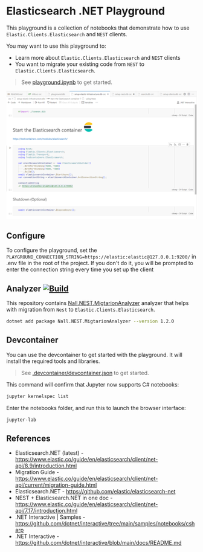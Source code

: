 # Elasticsearch .NET Playground

This playground is a collection of notebooks that demonstrate how to use `Elastic.Clients.Elasticsearch` and `NEST` clients.

You may want to use this playground to:
* Learn more about `Elastic.Clients.Elasticsearch` and `NEST` clients
* You want to migrate your existing code from `NEST` to `Elastic.Clients.Elasticsearch`.

> See [playground.ipynb](./playground.ipynb) to get started.

![setup-elastic-infra](./assets/setup-elastic-infra.png)

## Configure

To configure the playground, set the `PLAYGROUND_CONNECTION_STRING=https://elastic:elastic@127.0.0.1:9200/` in .env file in the root of the project. If you don't do it, you will be prompted to enter the connection string every time you set up the client

## Analyzer [![Build](https://github.com/NikiforovAll/elasticsearch-dotnet-playground/actions/workflows/build.yaml/badge.svg)](https://github.com/NikiforovAll/elasticsearch-dotnet-playground/actions/workflows/build.yaml)

This repository contains [Nall.NEST.MigtarionAnalyzer](https://www.nuget.org/packages/Nall.NEST.MigtarionAnalyzer) analyzer that helps with migration from `Nest` to `Elastic.Clients.Elasticsearch`.

```bash
dotnet add package Nall.NEST.MigtarionAnalyzer --version 1.2.0
```

## Devcontainer

You can use the devcontainer to get started with the playground. It will install the required tools and libraries.

> See [.devcontainer/devcontainer.json](./.devcontainer/devcontainer.json) to get started.

This command will confirm that Jupyter now supports C# notebooks:

```bash
jupyter kernelspec list
```

Enter the notebooks folder, and run this to launch the browser interface:

```bash
jupyter-lab
```

## References

* Elasticsearch.NET (latest) - <https://www.elastic.co/guide/en/elasticsearch/client/net-api/8.9/introduction.html>
* Migration Guide - <https://www.elastic.co/guide/en/elasticsearch/client/net-api/current/migration-guide.html>
* Elasticsearch.NET - <https://github.com/elastic/elasticsearch-net>
* NEST + Elasticsearch.NET in one doc - <https://www.elastic.co/guide/en/elasticsearch/client/net-api/7.17/introduction.html>
* .NET Interactive | Samples - <https://github.com/dotnet/interactive/tree/main/samples/notebooks/csharp>
* .NET Interactive - <https://github.com/dotnet/interactive/blob/main/docs/README.md>